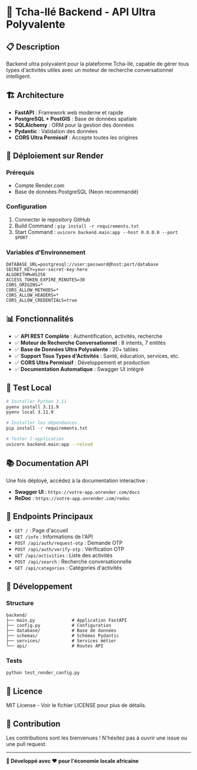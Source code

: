 # 🚀 Tcha-llé Backend - API Ultra Polyvalente

## 📋 Description

Backend ultra polyvalent pour la plateforme Tcha-llé, capable de gérer tous types d'activités utiles avec un moteur de recherche conversationnel intelligent.

## 🏗️ Architecture

- **FastAPI** : Framework web moderne et rapide
- **PostgreSQL + PostGIS** : Base de données spatiale
- **SQLAlchemy** : ORM pour la gestion des données
- **Pydantic** : Validation des données
- **CORS Ultra Permissif** : Accepte toutes les origines

## 🚀 Déploiement sur Render

### Prérequis
- Compte Render.com
- Base de données PostgreSQL (Neon recommandé)

### Configuration
1. Connecter le repository GitHub
2. Build Command : `pip install -r requirements.txt`
3. Start Command : `uvicorn backend.main:app --host 0.0.0.0 --port $PORT`

### Variables d'Environnement
```
DATABASE_URL=postgresql://user:password@host:port/database
SECRET_KEY=your-secret-key-here
ALGORITHM=HS256
ACCESS_TOKEN_EXPIRE_MINUTES=30
CORS_ORIGINS=*
CORS_ALLOW_METHODS=*
CORS_ALLOW_HEADERS=*
CORS_ALLOW_CREDENTIALS=true
```

## 📊 Fonctionnalités

- ✅ **API REST Complète** : Authentification, activités, recherche
- ✅ **Moteur de Recherche Conversationnel** : 8 intents, 7 entités
- ✅ **Base de Données Ultra Polyvalente** : 20+ tables
- ✅ **Support Tous Types d'Activités** : Santé, éducation, services, etc.
- ✅ **CORS Ultra Permissif** : Développement et production
- ✅ **Documentation Automatique** : Swagger UI intégré

## 🧪 Test Local

```bash
# Installer Python 3.11
pyenv install 3.11.9
pyenv local 3.11.9

# Installer les dépendances
pip install -r requirements.txt

# Tester l'application
uvicorn backend.main:app --reload
```

## 📚 Documentation API

Une fois déployé, accédez à la documentation interactive :
- **Swagger UI** : `https://votre-app.onrender.com/docs`
- **ReDoc** : `https://votre-app.onrender.com/redoc`

## 🎯 Endpoints Principaux

- `GET /` : Page d'accueil
- `GET /info` : Informations de l'API
- `POST /api/auth/request-otp` : Demande OTP
- `POST /api/auth/verify-otp` : Vérification OTP
- `GET /api/activities` : Liste des activités
- `POST /api/search` : Recherche conversationnelle
- `GET /api/categories` : Catégories d'activités

## 🔧 Développement

### Structure
```
backend/
├── main.py              # Application FastAPI
├── config.py            # Configuration
├── database/            # Base de données
├── schemas/             # Schémas Pydantic
├── services/            # Services métier
└── api/                 # Routes API
```

### Tests
```bash
python test_render_config.py
```

## 📄 Licence

MIT License - Voir le fichier LICENSE pour plus de détails.

## 🤝 Contribution

Les contributions sont les bienvenues ! N'hésitez pas à ouvrir une issue ou une pull request.

---

**🎉 Développé avec ❤️ pour l'économie locale africaine**
